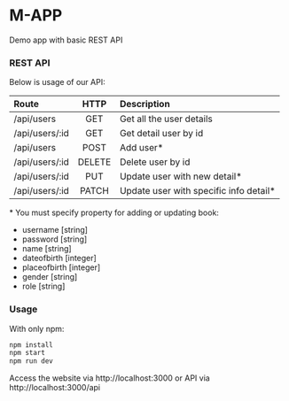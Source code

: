 # M-APP
Demo app with basic REST API

### REST API

Below is usage of our API:

| Route | HTTP | Description |
| :--- | :---: | :--- |
| /api/users | GET | Get all the user details |
| /api/users/:id | GET | Get detail user by id |
| /api/users | POST | Add user* |
| /api/users/:id | DELETE | Delete user by id |
| /api/users/:id | PUT | Update user with new detail* |
| /api/users/:id | PATCH | Update user with specific info detail* |

\* You must specify property for adding or updating book:
  - username [string]
  - password [string]
  - name [string]
  - dateofbirth [integer]
  - placeofbirth [integer]
  - gender [string]
  - role [string]

### Usage

With only npm:

```javascript
npm install
npm start
npm run dev
```

Access the website via http://localhost:3000 or API via http://localhost:3000/api

